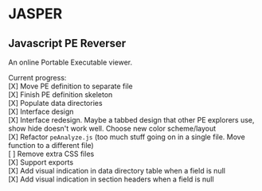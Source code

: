 # JASPER
## Javascript PE Reverser

An online Portable Executable viewer.

Current progress:  
[X] Move PE definition to separate file  
[X] Finish PE definition skeleton  
[X] Populate data directories  
[X] Interface design  
[X] Interface redesign. Maybe a tabbed design that other PE explorers use, show hide doesn't work well. Choose new color scheme/layout  
[X] Refactor `peAnalyze.js` (too much stuff going on in a single file. Move function to a different file)  
[ ] Remove extra CSS files  
[X] Support exports  
[X] Add visual indication in data directory table when a field is null  
[X] Add visual indication in section headers when a field is null